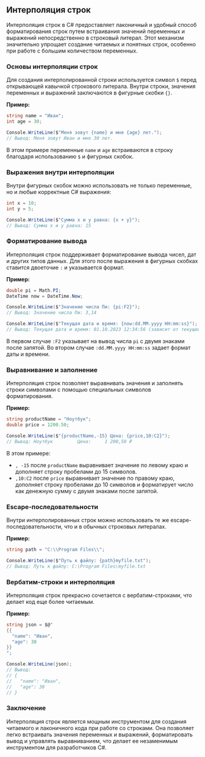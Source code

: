 ## Интерполяция строк

Интерполяция строк в C# предоставляет лаконичный и удобный способ форматирования строк путем встраивания значений переменных и выражений непосредственно в строковый литерал. Этот механизм значительно упрощает создание читаемых и понятных строк, особенно при работе с большим количеством переменных.

### Основы интерполяции строк

Для создания интерполированной строки используется символ `$` перед открывающей кавычкой строкового литерала. Внутри строки, значения переменных и выражений заключаются в фигурные скобки `{}`.

**Пример:**

```C#
string name = "Иван";
int age = 30;

Console.WriteLine($"Меня зовут {name} и мне {age} лет.");
// Вывод: Меня зовут Иван и мне 30 лет.
```

В этом примере переменные `name` и `age` встраиваются в строку благодаря использованию `$` и фигурных скобок. 

### Выражения внутри интерполяции

Внутри фигурных скобок можно использовать не только переменные, но и любые корректные C# выражения:

```C#
int x = 10;
int y = 5;

Console.WriteLine($"Сумма x и y равна: {x + y}");
// Вывод: Сумма x и y равна: 15
```

### Форматирование вывода

Интерполяция строк поддерживает форматирование вывода чисел, дат и других типов данных. Для этого после выражения в фигурных скобках ставится двоеточие `:` и указывается формат.

**Пример:**

```C#
double pi = Math.PI;
DateTime now = DateTime.Now;

Console.WriteLine($"Значение числа Пи: {pi:F2}"); 
// Вывод: Значение числа Пи: 3,14

Console.WriteLine($"Текущая дата и время: {now:dd.MM.yyyy HH:mm:ss}");
// Вывод: Текущая дата и время: 01.10.2023 12:34:56 (зависит от текущей даты и времени)
```

В первом случае `:F2` указывает на вывод числа `pi` с двумя знаками после запятой. Во втором случае `:dd.MM.yyyy HH:mm:ss` задает формат даты и времени.

### Выравнивание и заполнение

Интерполяция строк позволяет выравнивать значения и заполнять строки символами с помощью специальных символов форматирования.

**Пример:**

```C#
string productName = "Ноутбук";
double price = 1200.50;

Console.WriteLine($"{productName,-15} Цена: {price,10:C2}"); 
// Вывод: Ноутбук         Цена:     1 200,50 ₽
```

В этом примере:

* `, -15` после `productName` выравнивает значение по левому краю и дополняет строку пробелами до 15 символов.
* `,10:C2` после `price` выравнивает значение по правому краю, дополняет строку пробелами до 10 символов и форматирует число как денежную сумму с двумя знаками после запятой.

### Escape-последовательности

Внутри интерполированных строк можно использовать те же escape-последовательности, что и в обычных строковых литералах.

**Пример:**

```C#
string path = "C:\\Program Files\\";

Console.WriteLine($"Путь к файлу: {path}myfile.txt");
// Вывод: Путь к файлу: C:\Program Files\myfile.txt
```

### Вербатим-строки и интерполяция

Интерполяция строк прекрасно сочетается с вербатим-строками, что делает код еще более читаемым.

**Пример:**

```C#
string json = $@"
{{
  "name": "Иван",
  "age": 30
}}
";

Console.WriteLine(json);
// Вывод: 
// {
//   "name": "Иван",
//   "age": 30
// }
```

### Заключение

Интерполяция строк является мощным инструментом для создания читаемого и лаконичного кода при работе со строками. Она позволяет легко встраивать значения переменных и выражений, форматировать вывод и управлять выравниванием, что делает ее незаменимым инструментом для разработчиков C#. 
